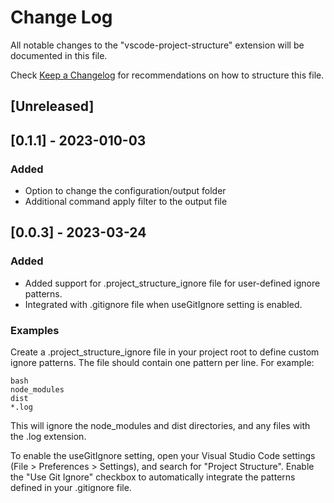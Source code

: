# Change Log

All notable changes to the "vscode-project-structure" extension will be documented in this file.

Check [Keep a Changelog](http://keepachangelog.com/) for recommendations on how to structure this file.

## [Unreleased]

## [0.1.1] - 2023-010-03

### Added

- Option to change the configuration/output folder
- Additional command apply filter to the output file

## [0.0.3] - 2023-03-24

### Added

- Added support for .project_structure_ignore file for user-defined ignore patterns.
- Integrated with .gitignore file when useGitIgnore setting is enabled.

### Examples

Create a .project_structure_ignore file in your project root to define custom ignore patterns. The file should contain one pattern per line. For example:

```
bash
node_modules
dist
*.log
```

This will ignore the node_modules and dist directories, and any files with the .log extension.

To enable the useGitIgnore setting, open your Visual Studio Code settings (File > Preferences > Settings), and search for "Project Structure". Enable the "Use Git Ignore" checkbox to automatically integrate the patterns defined in your .gitignore file.
